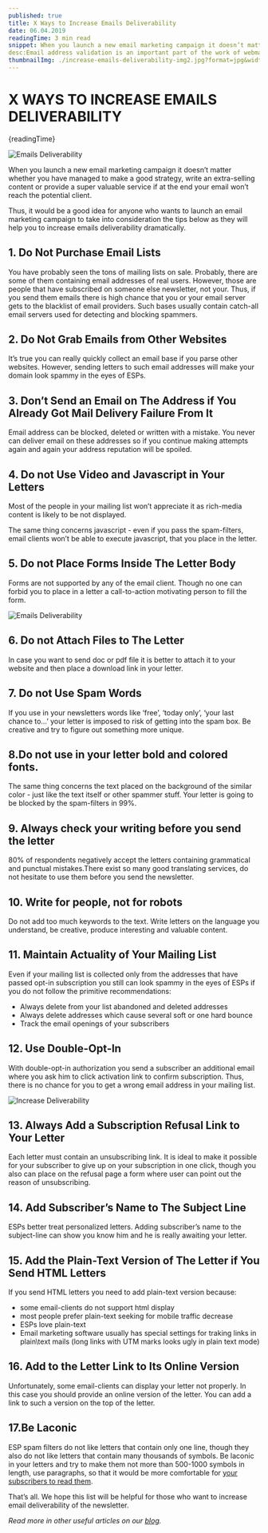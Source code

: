 ```yaml
---
published: true
title: X Ways to Increase Emails Deliverability
date: 06.04.2019
readingTime: 3 min read
snippet: When you launch a new email marketing campaign it doesn’t matter whether you have managed to make a good strategy, write an extra-selling content or provide a super valuable service if at the end your email won’t reach the potential client.
desc:Email address validation is an important part of the work of webmasters and email marketers. We tell you about most efficient approach to this process and the special services for its automation.
thumbnailImg: ./increase-emails-deliverability-img2.jpg?format=jpg&width=880
---
```


# X WAYS TO INCREASE EMAILS DELIVERABILITY

{readingTime}

![Emails Deliverability](./increase-emails-deliverability-img2.jpg?format=webp;jpg;png;avif&srcset&width=880)

When you launch a new email marketing campaign it doesn’t matter whether you have managed to make a good strategy, write an extra-selling content or provide a super valuable service if at the end your email won’t reach the potential client.

Thus, it would be a good idea for anyone who wants to launch an email marketing campaign to take into consideration the tips below as they will help you to increase emails deliverability dramatically.

## 1\. Do Not Purchase Email Lists

You have probably seen the tons of mailing lists on sale. Probably, there are some of them containing email addresses of real users. However, those are people that have subscribed on someone else newsletter, not your. Thus, if you send them emails there is high chance that you or your email server gets to the blacklist of email providers. Such bases usually contain catch-all email servers used for detecting and blocking spammers.

## 2\. Do Not Grab Emails from Other Websites

It’s true you can really quickly collect an email base if you parse other websites. However, sending letters to such email addresses will make your domain look spammy in the eyes of ESPs.

## 3\. Don’t Send an Email on The Address if You Already Got Mail Delivery Failure From It

Email address can be blocked, deleted or written with a mistake. You never can deliver email on these addresses so if you continue making attempts again and again your address reputation will be spoiled.

## 4\. Do not Use Video and Javascript in Your Letters

Most of the people in your mailing list won’t appreciate it as rich-media content is likely to be not displayed.

The same thing concerns javascript - even if you pass the spam-filters, email clients won’t be able to execute javascript, that you place in the letter.

## 5\. Do not Place Forms Inside The Letter Body

Forms are not supported by any of the email client. Though no one can forbid you to place in a letter a call-to-action motivating person to fill the form.

![Emails Deliverability](./increase-emails-deliverability-img1.png?format=webp;jpg;png;avif&srcset&width=880)

## 6\. Do not Attach Files to The Letter

In case you want to send doc or pdf file it is better to attach it to your website and then place a download link in your letter.

## 7\. Do not Use Spam Words

If you use in your newsletters words like ‘free’, ‘today only’, ‘your last chance to…’ your letter is imposed to risk of getting into the spam box. Be creative and try to figure out something more unique.

## 8.Do not use in your letter bold and colored fonts.

The same thing concerns the text placed on the background of the similar color - just like the text itself or other spammer stuff. Your letter is going to be blocked by the spam-filters in 99%.

## 9\. Always check your writing before you send the letter

80% of respondents negatively accept the letters containing grammatical and punctual mistakes.There exist so many good translating services, do not hesitate to use them before you send the newsletter.

## 10\. Write for people, not for robots

Do not add too much keywords to the text. Write letters on the language you understand, be creative, produce interesting and valuable content.

## 11\. Maintain Actuality of Your Mailing List

Even if your mailing list is collected only from the addresses that have passed opt-in subscription you still can look spammy in the eyes of ESPs if you do not follow the primitive recommendations:

- Always delete from your list abandoned and deleted addresses
- Always delete addresses which cause several soft or one hard bounce
- Track the email openings of your subscribers

## 12\. Use Double-Opt-In

With double-opt-in authorization you send a subscriber an additional email where you ask him to click activation link to confirm subscription. Thus, there is no chance for you to get a wrong email address in your mailing list.

![Increase Deliverability](./increase-emails-deliverability-img2.jpg?format=webp;jpg;png;avif&srcset&width=880)

## 13\. Always Add a Subscription Refusal Link to Your Letter

Each letter must contain an unsubscribing link. It is ideal to make it possible for your subscriber to give up on your subscription in one click, though you also can place on the refusal page a form where user can point out the reason of unsubscribing.

## 14\. Add Subscriber’s Name to The Subject Line

ESPs better treat personalized letters. Adding subscriber’s name to the subject-line can show you know him and he is really awaiting your letter.

## 15\. Add the Plain-Text Version of The Letter if You Send HTML Letters

If you send HTML letters you need to add plain-text version because:

- some email-clients do not support html display
- most people prefer plain-text seeking for mobile traffic decrease
- ESPs love plain-text
- Email marketing software usually has special settings for traking links in plain\\text mails (long links with UTM marks looks ugly in plain text mode)

## 16\. Add to the Letter Link to Its Online Version

Unfortunately, some email-clients can display your letter not properly. In this case you should provide an online version of the letter. You can add a link to such a version on the top of the letter.

## 17.Be Laconic

ESP spam filters do not like letters that contain only one line, though they also do not like letters that contain many thousands of symbols. Be laconic in your letters and try to make them not more than 500-1000 symbols in length, use paragraphs, so that it would be more comfortable for [your subscribers to read them](/blog/subscribers-love-getting-your-emails-but-theres-one-thing-you-have-to-get-right).

That’s all. We hope this list will be helpful for those who want to increase email deliverability of the newsletter.

*Read more in other useful articles on our [blog](/blog).*
